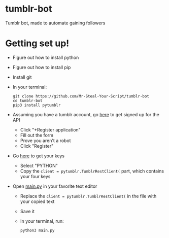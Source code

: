 # tumblr-bot
Tumblr bot, made to automate gaining followers

# Getting set up!

* Figure out how to install python
* Figure out how to install pip
* Install git
* In your terminal:

      git clone https://github.com/Mr-Steal-Your-Script/tumblr-bot
      cd tumblr-bot
      pip3 install pytumblr
* Assuming you have a tumblr account, go [here](https://www.tumblr.com/oauth/apps) to get signed up for the API
    * Click "+Register application"
    * Fill out the form
    * Prove you aren't a robot
    * Click "Register"
* Go [here](https://api.tumblr.com/console/calls/user/info) to get your keys
    * Select "PYTHON"
    * Copy the `client = pytumblr.TumblrRestClient(` part, which contains your four keys
* Open [main.py](https://github.com/Mr-Steal-Your-Script/tumblr-bot/blob/master/main.py) in your favorite text editor
    * Replace the `client = pytumblr.TumblrRestClient(` in the file with your copied text
    * Save it
    * In your terminal, run:
      
          python3 main.py
